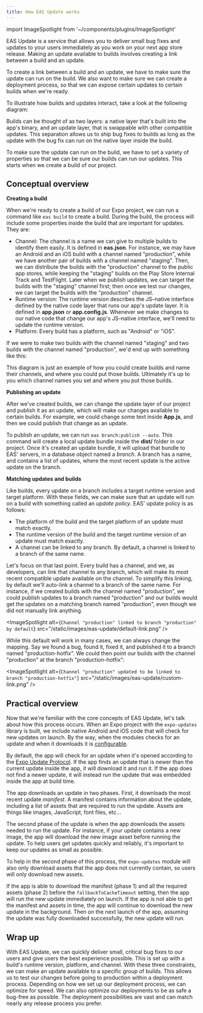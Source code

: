 ```yaml
---
title: How EAS Update works
---
```


import ImageSpotlight from '~/components/plugins/ImageSpotlight'

EAS Update is a service that allows you to deliver small bug fixes and updates to your users immediately as you work on your next app store release. Making an update available to builds involves creating a link between a build and an update.

To create a link between a build and an update, we have to make sure the update can run on the build. We also want to make sure we can create a deployment process, so that we can expose certain updates to certain builds when we're ready.

To illustrate how builds and updates interact, take a look at the following diagram:

<ImageSpotlight alt="Native and update layers diagram" src="/static/images/eas-update/layers.png" />

Builds can be thought of as two layers: a native layer that's built into the app's binary, and an update layer, that is swappable with other compatible updates. This separation allows us to ship bug fixes to builds as long as the update with the bug fix can run on the native layer inside the build.

To make sure the update can run on the build, we have to set a variety of properties so that we can be sure our builds can run our updates. This starts when we create a build of our project.

## Conceptual overview

**Creating a build**

When we're ready to create a build of our Expo project, we can run a command like `eas build` to create a build. During the build, the process will include some properties inside the build that are important for updates. They are:

- Channel: The channel is a name we can give to multiple builds to identify them easily. It is defined in **eas.json**. For instance, we may have an Android and an iOS build with a channel named "production", while we have another pair of builds with a channel named "staging". Then, we can distribute the builds with the "production" channel to the public app stores, while keeping the "staging" builds on the Play Store Internal Track and TestFlight. Later when we publish updates, we can target the builds with the "staging" channel first; then once we test our changes, we can target the builds with the "production" channel.
- Runtime version: The runtime version describes the JS–native interface defined by the native code layer that runs our app's update layer. It is defined in **app.json** or **app.config.js**. Whenever we make changes to our native code that change our app's JS–native interface, we'll need to update the runtime version.
- Platform: Every build has a platform, such as "Android" or "iOS".

If we were to make two builds with the channel named "staging" and two builds with the channel named "production", we'd end up with something like this:

<ImageSpotlight alt="Build types diagram" src="/static/images/eas-update/builds.png" />

This diagram is just an example of how you could create builds and name their channels, and where you could put those builds. Ultimately it's up to you which channel names you set and where you put those builds.

**Publishing an update**

After we've created builds, we can change the update layer of our project and publish it as an update, which will make our changes available to certain builds. For example, we could change some text inside **App.js**, and then we could publish that change as an update.

To publish an update, we can run `eas branch:publish --auto`. This command will create a local update bundle inside the **dist/** folder in our project. Once it's created an update bundle, it will upload that bundle to EAS' servers, in a database object named a _branch_. A branch has a name, and contains a list of updates, where the most recent update is the active update on the branch.

<ImageSpotlight alt="Branches with its most recent update pointed out as the active one" src="/static/images/eas-update/branch.png" />

**Matching updates and builds**

Like builds, every update on a branch includes a target runtime version and target platform. With these fields, we can make sure that an update will run on a build with something called an _update policy_. EAS' update policy is as follows:

- The platform of the build and the target platform of an update must match exactly.
- The runtime version of the build and the target runtime version of an update must match exactly.
- A channel can be linked to any branch. By default, a channel is linked to a branch of the same name.

Let's focus on that last point. Every build has a channel, and we, as developers, can link that channel to any branch, which will make its most recent compatible update available on the channel. To simplify this linking, by default we'll auto-link a channel to a branch of the same name. For instance, if we created builds with the channel named "production", we could publish updates to a branch named "production" and our builds would get the updates on a matching branch named "production", even though we did not manually link anything.

<ImageSpotlight alt={`Channel "production" linked to branch "production" by default`} src="/static/images/eas-update/default-link.png" />

While this default will work in many cases, we can always change the mapping. Say we found a bug, found it, fixed it, and published it to a branch named "production-hotfix". We could then point our builds with the channel "production" at the branch "production-hotfix":

<ImageSpotlight alt={`Channel "production" updated to be linked to branch "production-hotfix"`} src="/static/images/eas-update/custom-link.png" />

## Practical overview

Now that we're familiar with the core concepts of EAS Update, let's talk about how this process occurs. When an Expo project with the `expo-updates` library is built, we include native Android and iOS code that will check for new updates on launch. By the way, when the modules checks for an update and when it downloads it is [configurable](/config/app/#updates).

By default, the app will check for an update when it's opened according to the [Expo Update Protocol](/technical-specs/expo-updates-0/). If the app finds an update that is newer than the current update inside the app, it will download it and run it. If the app does not find a newer update, it will instead run the update that was embedded inside the app at build time.

The app downloads an update in two phases. First, it downloads the most recent update _manifest_. A manifest contains information about the update, including a list of assets that are required to run the update. Assets are things like images, JavaScript, font files, etc...

The second phase of the update is when the app downloads the assets needed to run the update. For instance, if your update contains a new image, the app will download the new image asset before running the update. To help users get updates quickly and reliably, it's important to keep our updates as small as possible.

To help in the second phase of this process, the `expo-updates` module will also only download assets that the app does not currently contain, so users will only download new assets.

If the app is able to download the manifest (phase 1) and all the required assets (phase 2) before the `fallbackToCacheTimeout` setting, then the app will run the new update immediately on launch. If the app is not able to get the manifest and assets in time, the app will continue to download the new update in the background. Then on the next launch of the app, assuming the update was fully downloaded successfully, the new update will run.

<ImageSpotlight alt="Update download timeline" src="/static/images/eas-update/process.png" />

## Wrap up

With EAS Update, we can quickly deliver small, critical bug fixes to our users and give users the best experience possible. This is set up with a build's runtime version, platform, and channel. With these three constraints, we can make an update available to a specific group of builds. This allows us to test our changes before going to production within a deployment process. Depending on how we set up our deployment process, we can optimize for speed. We can also optimize our deployments to be as safe a bug-free as possible. The deployment possibilities are vast and can match nearly any release process you prefer.
